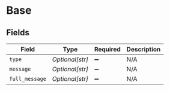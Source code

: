# Base


## Fields

| Field              | Type               | Required           | Description        |
| ------------------ | ------------------ | ------------------ | ------------------ |
| `type`             | *Optional[str]*    | :heavy_minus_sign: | N/A                |
| `message`          | *Optional[str]*    | :heavy_minus_sign: | N/A                |
| `full_message`     | *Optional[str]*    | :heavy_minus_sign: | N/A                |